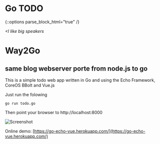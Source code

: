 # Go TODO

{::options parse_block_html="true" /}

<i><I like big speakers</i>
<br />
<h1>Way2Go</h1>

<h2>same blog webserver porte from <b>node.js</b> to <b>go</b>
</h2>
This is a simple todo web app written in Go and using the Echo Framework, CoreOS BBolt and Vue.js

Just run the folowing

```
go run todo.go
```

Then point your browser to http://localhost:8000

![Screenshot](screen.png)

Online demo: [https://go-echo-vue.herokuapp.com/](https://go-echo-vue.herokuapp.com/)
